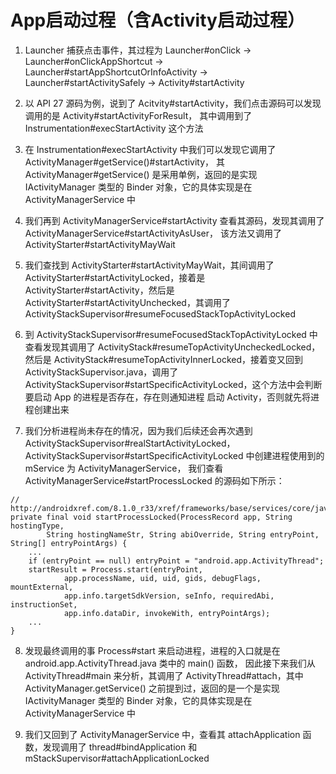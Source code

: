 # App启动过程（含Activity启动过程）
1. Launcher 捕获点击事件，其过程为 Launcher#onClick -> Launcher#onClickAppShortcut -> 
Launcher#startAppShortcutOrInfoActivity -> Launcher#startActivitySafely -> Activity#startActivity

2. 以 API 27 源码为例，说到了 Acitvity#startActivity，我们点击源码可以发现调用的是 Activity#startActivityForResult，
其中调用到了 Instrumentation#execStartActivity 这个方法

3. 在 Instrumentation#execStartActivity 中我们可以发现它调用了 ActivityManager#getService()#startActivity，
其 ActivityManager#getService() 是采用单例，返回的是实现 IActivityManager 类型的 Binder 对象，它的具体实现是在 
ActivityManagerService 中

4. 我们再到 ActivityManagerService#startActivity 查看其源码，发现其调用了 ActivityManagerService#startActivityAsUser，
该方法又调用了 ActivityStarter#startActivityMayWait

5. 我们查找到 ActivityStarter#startActivityMayWait，其间调用了 ActivityStarter#startActivityLocked，接着是 
ActivityStarter#startActivity，然后是 ActivityStarter#startActivityUnchecked，其调用了 
ActivityStackSupervisor#resumeFocusedStackTopActivityLocked

6. 到 ActivityStackSupervisor#resumeFocusedStackTopActivityLocked 中查看发现其调用了 ActivityStack#resumeTopActivityUncheckedLocked，
然后是 ActivityStack#resumeTopActivityInnerLocked，接着变又回到 ActivityStackSupervisor.java，调用了 
ActivityStackSupervisor#startSpecificActivityLocked，这个方法中会判断要启动 App 的进程是否存在，存在则通知进程
启动 Activity，否则就先将进程创建出来

7. 我们分析进程尚未存在的情况，因为我们后续还会再次遇到 ActivityStackSupervisor#realStartActivityLocked，
ActivityStackSupervisor#startSpecificActivityLocked 中创建进程使用到的 mService 为 ActivityManagerService，
我们查看 ActivityManagerService#startProcessLocked 的源码如下所示：
```
// http://androidxref.com/8.1.0_r33/xref/frameworks/base/services/core/java/com/android/server/am/ActivityManagerService.java#3777
private final void startProcessLocked(ProcessRecord app, String hostingType,
        String hostingNameStr, String abiOverride, String entryPoint, String[] entryPointArgs) {
    ...
    if (entryPoint == null) entryPoint = "android.app.ActivityThread";
    startResult = Process.start(entryPoint,
            app.processName, uid, uid, gids, debugFlags, mountExternal,
            app.info.targetSdkVersion, seInfo, requiredAbi, instructionSet,
            app.info.dataDir, invokeWith, entryPointArgs);
    ...
}
```

8. 发现最终调用的事 Process#start 来启动进程，进程的入口就是在 android.app.ActivityThread.java 类中的 main() 函数，
因此接下来我们从 ActivityThread#main 来分析，其调用了 ActivityThread#attach，其中 ActivityManager.getService() 
之前提到过，返回的是一个是实现 IActivityManager 类型的 Binder 对象，它的具体实现是在 ActivityManagerService 中

9. 我们又回到了 ActivityManagerService 中，查看其 attachApplication 函数，发现调用了 thread#bindApplication 
和 mStackSupervisor#attachApplicationLocked